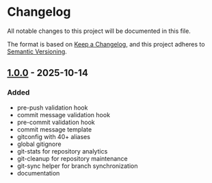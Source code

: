 # Changelog

All notable changes to this project will be documented in this file.

The format is based on [Keep a Changelog](https://keepachangelog.com/en/1.0.0/),
and this project adheres to [Semantic Versioning](https://semver.org/spec/v2.0.0.html).

## [1.0.0] - 2025-10-14

### Added
- pre-push validation hook
- commit message validation hook
- pre-commit validation hook
- commit message template
- gitconfig with 40+ aliases
- global gitignore
- git-stats for repository analytics
- git-cleanup for repository maintenance
- git-sync helper for branch synchronization
- documentation

[1.0.0]: https://github.com/moncef007/git-env-setup/releases/tag/v1.0.0